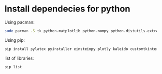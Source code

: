 # Install dependecies for python


Using pacman: 
```sh
sudo pacman -S tk python-matplotlib python-numpy python-distutils-extra python-sympy python-pandas python-pillow python-scikit-learn python-scipy python-pyfiglet python-tabulate
```

Using pip:
```sh
pip install pylatex pyinstaller einsteinpy plotly kaleido customtkinter 
```

list of libraries:
```sh
pip list
```

